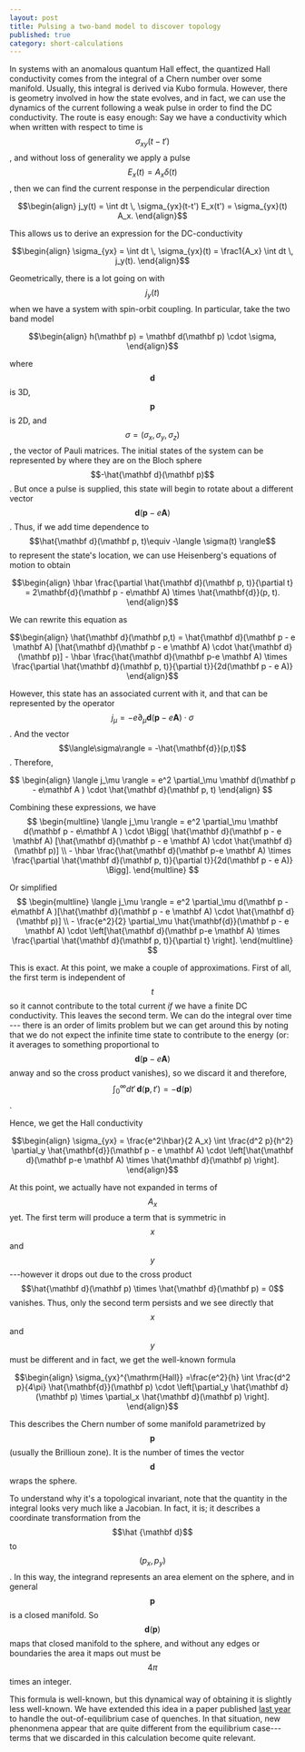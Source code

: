 ```yaml
---
layout: post
title: Pulsing a two-band model to discover topology
published: true
category: short-calculations
---
```


In systems with an anomalous quantum Hall effect, the quantized Hall conductivity comes from the integral of a Chern number over some manifold. Usually, this integral is derived via Kubo formula.
However, there is geometry involved in how the state evolves, and in fact, we can use the dynamics of the current following a weak pulse in order to find the DC conductivity. The route is easy enough: Say we have a conductivity which when written with respect to time is $$\sigma_{xy}(t-t')$$, and without loss of generality we apply a pulse $$E_x(t) = A_x\delta(t)$$, then we can find the current response in the perpendicular direction
<!--more-->

$$\begin{align} j_y(t) = \int dt \, \sigma_{yx}(t-t') E_x(t') = \sigma_{yx}(t) A_x. \end{align}$$

This allows us to derive an expression for the DC-conductivity

$$\begin{align} \sigma_{yx} = \int dt \, \sigma_{yx}(t) = \frac1{A_x} \int dt \, j_y(t). \end{align}$$

Geometrically, there is a lot going on with $$j_y(t)$$ when we have a system with spin-orbit coupling. In particular, take the two band model

$$\begin{align}
  h(\mathbf p) = \mathbf d(\mathbf p) \cdot \sigma,
\end{align}$$

where $$\mathbf d$$ is 3D, $$\mathbf p$$ is 2D, and $$\sigma = (\sigma_x, \sigma_y, \sigma_z)$$, the vector of Pauli matrices. The initial states of the system can be represented by where they are on the Bloch sphere $$-\hat{\mathbf d}(\mathbf p)$$. But once a pulse is supplied, this state will begin to rotate about a different vector $$\mathbf d(\mathbf p - e \mathbf A)$$. Thus, if we add time dependence to $$\hat{\mathbf d}(\mathbf p, t)\equiv -\langle \sigma(t) \rangle$$ to represent the state's location, we can use Heisenberg's equations of motion to obtain

$$\begin{align}
  \hbar \frac{\partial \hat{\mathbf d}(\mathbf p, t)}{\partial t} = 2\mathbf{d}(\mathbf p - e\mathbf A) \times \hat{\mathbf{d}}(p, t).
\end{align}$$

We can rewrite this equation as

$$\begin{align}
  \hat{\mathbf d}(\mathbf p,t) = \hat{\mathbf d}(\mathbf p - e \mathbf A) [\hat{\mathbf d}(\mathbf p - e \mathbf A) \cdot \hat{\mathbf d}(\mathbf p)] - \hbar \frac{\hat{\mathbf d}(\mathbf p-e \mathbf A) \times \frac{\partial \hat{\mathbf d}(\mathbf p, t)}{\partial t}}{2d(\mathbf p - e A)}
\end{align}$$

However, this state has an associated current with it, and that can be represented by the operator $$j_\mu = -e \partial_\mu \mathbf d(\mathbf p- e \mathbf A) \cdot \sigma$$. And the vector $$\langle\sigma\rangle = -\hat{\mathbf{d}}(p,t)$$. Therefore,

$$
\begin{align}
  \langle j_\mu \rangle = e^2 \partial_\mu \mathbf d(\mathbf p - e\mathbf A ) \cdot \hat{\mathbf d}(\mathbf p, t)
\end{align}
$$

Combining these expressions, we have
$$
\begin{multline}
\langle j_\mu \rangle = e^2 \partial_\mu \mathbf d(\mathbf p - e\mathbf A ) \cdot \Bigg[ \hat{\mathbf d}(\mathbf p - e \mathbf A) [\hat{\mathbf d}(\mathbf p - e \mathbf A) \cdot \hat{\mathbf d}(\mathbf p)] \\ - \hbar \frac{\hat{\mathbf d}(\mathbf p-e \mathbf A) \times \frac{\partial \hat{\mathbf d}(\mathbf p, t)}{\partial t}}{2d(\mathbf p - e A)}  \Bigg].
\end{multline}
$$

Or simplified
$$
\begin{multline}
\langle j_\mu \rangle = e^2 \partial_\mu d(\mathbf p - e\mathbf A )[\hat{\mathbf d}(\mathbf p - e \mathbf A) \cdot \hat{\mathbf d}(\mathbf p)] \\ - \frac{e^2}{2}  \partial_\mu \hat{\mathbf{d}}(\mathbf p - e \mathbf A) \cdot \left[\hat{\mathbf d}(\mathbf p-e \mathbf A) \times \frac{\partial \hat{\mathbf d}(\mathbf p, t)}{\partial t} \right].
\end{multline}
$$

This is exact. At this point, we make a couple of approximations. First of all, the first term is independent of $$t$$ so it cannot contribute to the total current *if* we have a finite DC conductivity. This leaves the second term. We can do the integral over time --- there is an order of limits problem but we can get around this by noting that we do not expect the infinite time state to contribute to the energy (or: it averages to something proportional to $$\mathbf d(\mathbf p - e \mathbf A)$$ anway and so the cross product vanishes), so we discard it and therefore, $$\int_0^\infty dt' \, \mathbf d(\mathbf p, t') = - \mathbf d(\mathbf p)$$.

Hence, we get the Hall conductivity

$$\begin{align}
  \sigma_{yx} = \frac{e^2\hbar}{2 A_x} \int \frac{d^2 p}{h^2}  \partial_y \hat{\mathbf{d}}(\mathbf p - e \mathbf A) \cdot \left[\hat{\mathbf d}(\mathbf p-e \mathbf A) \times \hat{\mathbf d}(\mathbf p) \right].
\end{align}$$

At this point, we actually have not expanded in terms of $$A_x$$ yet. The first term will produce a term that is symmetric in $$x$$ and $$y$$---however it drops out due to the cross product $$\hat{\mathbf d}(\mathbf p) \times \hat{\mathbf d}(\mathbf p) = 0$$ vanishes. Thus, only the second term persists and we see directly that $$x$$ and $$y$$ must be different and in fact, we get the well-known formula

$$\begin{align}
 \sigma_{yx}^{\mathrm{Hall}} =\frac{e^2}{h} \int \frac{d^2 p}{4\pi}  \hat{\mathbf{d}}(\mathbf p) \cdot \left[\partial_y \hat{\mathbf d}(\mathbf p) \times \partial_x  \hat{\mathbf d}(\mathbf p) \right].
\end{align}$$

This describes the Chern number of some manifold parametrized by $$\mathbf p$$ (usually the Brillioun zone). It is the number of times the vector $$\mathbf d$$ wraps the sphere.

To understand why it's a topological invariant, note that the quantity in the integral looks very much like a Jacobian. In fact, it is; it describes a coordinate transformation from the $$\hat {\mathbf d}$$ to $$(p_x,p_y)$$.
In this way, the integrand represents an area element on the sphere, and in general $$\mathbf p$$ is a closed manifold. So $$\mathbf d(\mathbf p)$$ maps that closed manifold to the sphere, and without any edges or boundaries the area it maps out must be $$4 \pi$$ times an integer.

This formula is well-known, but this dynamical way of obtaining it is slightly less well-known. We have extended this idea in a paper published [last year][1] to handle the out-of-equilibrium case of quenches. In that situation, new phenonmena appear that are quite different from the equilibrium case---terms that we discarded in this calculation become quite relevant.

[1]:http://journals.aps.org/prl/abstract/10.1103/PhysRevLett.117.235302
